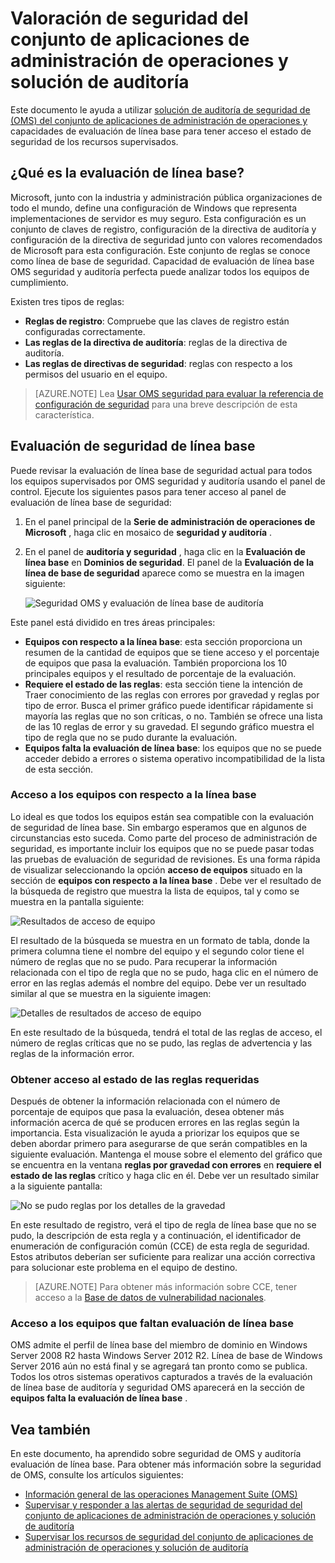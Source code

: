 <properties
   pageTitle="Línea de base de solución de auditoría y seguridad del conjunto de aplicaciones de administración de operaciones | Microsoft Azure"
   description="Este documento explica cómo usar la seguridad de OMS y una solución para realizar una evaluación de línea base de todos los equipos supervisados a fin de seguridad y cumplimiento de auditoría."
   services="operations-management-suite"
   documentationCenter="na"
   authors="YuriDio"
   manager="swadhwa"
   editor=""/>

<tags
   ms.service="operations-management-suite"
   ms.devlang="na"
   ms.topic="hero-article"
   ms.tgt_pltfrm="na"
   ms.workload="na"
   ms.date="09/08/2016"
   ms.author="yurid"/>

# <a name="baseline-assessment-in-operations-management-suite-security-and-audit-solution"></a>Valoración de seguridad del conjunto de aplicaciones de administración de operaciones y solución de auditoría

Este documento le ayuda a utilizar [solución de auditoría de seguridad de (OMS) del conjunto de aplicaciones de administración de operaciones y](operations-management-suite-overview.md) capacidades de evaluación de línea base para tener acceso el estado de seguridad de los recursos supervisados.

## <a name="what-is-baseline-assessment"></a>¿Qué es la evaluación de línea base?

Microsoft, junto con la industria y administración pública organizaciones de todo el mundo, define una configuración de Windows que representa implementaciones de servidor es muy seguro. Esta configuración es un conjunto de claves de registro, configuración de la directiva de auditoría y configuración de la directiva de seguridad junto con valores recomendados de Microsoft para esta configuración. Este conjunto de reglas se conoce como línea de base de seguridad. Capacidad de evaluación de línea base OMS seguridad y auditoría perfecta puede analizar todos los equipos de cumplimiento. 

Existen tres tipos de reglas:

- **Reglas de registro**: Compruebe que las claves de registro están configuradas correctamente.
- **Las reglas de la directiva de auditoría**: reglas de la directiva de auditoría.
- **Las reglas de directivas de seguridad**: reglas con respecto a los permisos del usuario en el equipo.

> [AZURE.NOTE] Lea [Usar OMS seguridad para evaluar la referencia de configuración de seguridad](https://blogs.technet.microsoft.com/msoms/2016/08/12/use-oms-security-to-assess-the-security-configuration-baseline/) para una breve descripción de esta característica.

## <a name="security-baseline-assessment"></a>Evaluación de seguridad de línea base

Puede revisar la evaluación de línea base de seguridad actual para todos los equipos supervisados por OMS seguridad y auditoría usando el panel de control.  Ejecute los siguientes pasos para tener acceso al panel de evaluación de línea base de seguridad:

1. En el panel principal de la **Serie de administración de operaciones de Microsoft** , haga clic en mosaico de **seguridad y auditoría** .
2. En el panel de **auditoría y seguridad** , haga clic en la **Evaluación de línea base** en **Dominios de seguridad**. El panel de la **Evaluación de la línea de base de seguridad** aparece como se muestra en la imagen siguiente:
    
    ![Seguridad OMS y evaluación de línea base de auditoría](./media/oms-security-baseline/oms-security-baseline-fig1.png)

Este panel está dividido en tres áreas principales:

- **Equipos con respecto a la línea base**: esta sección proporciona un resumen de la cantidad de equipos que se tiene acceso y el porcentaje de equipos que pasa la evaluación. También proporciona los 10 principales equipos y el resultado de porcentaje de la evaluación.
- **Requiere el estado de las reglas**: esta sección tiene la intención de Traer conocimiento de las reglas con errores por gravedad y reglas por tipo de error. Busca el primer gráfico puede identificar rápidamente si mayoría las reglas que no son críticas, o no. También se ofrece una lista de las 10 reglas de error y su gravedad. El segundo gráfico muestra el tipo de regla que no se pudo durante la evaluación. 
- **Equipos falta la evaluación de línea base**: los equipos que no se puede acceder debido a errores o sistema operativo incompatibilidad de la lista de esta sección. 

### <a name="accessing-computers-compared-to-baseline"></a>Acceso a los equipos con respecto a la línea base

Lo ideal es que todos los equipos están sea compatible con la evaluación de seguridad de línea base. Sin embargo esperamos que en algunos de circunstancias esto suceda. Como parte del proceso de administración de seguridad, es importante incluir los equipos que no se puede pasar todas las pruebas de evaluación de seguridad de revisiones. Es una forma rápida de visualizar seleccionando la opción **acceso de equipos** situado en la sección de **equipos con respecto a la línea base** . Debe ver el resultado de la búsqueda de registro que muestra la lista de equipos, tal y como se muestra en la pantalla siguiente:

![Resultados de acceso de equipo](./media/oms-security-baseline/oms-security-baseline-fig2.png)

El resultado de la búsqueda se muestra en un formato de tabla, donde la primera columna tiene el nombre del equipo y el segundo color tiene el número de reglas que no se pudo. Para recuperar la información relacionada con el tipo de regla que no se pudo, haga clic en el número de error en las reglas además el nombre del equipo. Debe ver un resultado similar al que se muestra en la siguiente imagen:

![Detalles de resultados de acceso de equipo](./media/oms-security-baseline/oms-security-baseline-fig3.png)

En este resultado de la búsqueda, tendrá el total de las reglas de acceso, el número de reglas críticas que no se pudo, las reglas de advertencia y las reglas de la información error.

### <a name="accessing-required-rules-status"></a>Obtener acceso al estado de las reglas requeridas

Después de obtener la información relacionada con el número de porcentaje de equipos que pasa la evaluación, desea obtener más información acerca de qué se producen errores en las reglas según la importancia. Esta visualización le ayuda a priorizar los equipos que se deben abordar primero para asegurarse de que serán compatibles en la siguiente evaluación. Mantenga el mouse sobre el elemento del gráfico que se encuentra en la ventana **reglas por gravedad con errores** en **requiere el estado de las reglas** crítico y haga clic en él. Debe ver un resultado similar a la siguiente pantalla:

![No se pudo reglas por los detalles de la gravedad](./media/oms-security-baseline/oms-security-baseline-fig4.png) 

En este resultado de registro, verá el tipo de regla de línea base que no se pudo, la descripción de esta regla y a continuación, el identificador de enumeración de configuración común (CCE) de esta regla de seguridad. Estos atributos deberían ser suficiente para realizar una acción correctiva para solucionar este problema en el equipo de destino.

> [AZURE.NOTE] Para obtener más información sobre CCE, tener acceso a la [Base de datos de vulnerabilidad nacionales](https://nvd.nist.gov/cce/index.cfm).

### <a name="accessing-computers-missing-baseline-assessment"></a>Acceso a los equipos que faltan evaluación de línea base

OMS admite el perfil de línea base del miembro de dominio en Windows Server 2008 R2 hasta Windows Server 2012 R2. Línea de base de Windows Server 2016 aún no está final y se agregará tan pronto como se publica. Todos los otros sistemas operativos capturados a través de la evaluación de línea base de auditoría y seguridad OMS aparecerá en la sección de **equipos falta la evaluación de línea base** .

## <a name="see-also"></a>Vea también

En este documento, ha aprendido sobre seguridad de OMS y auditoría evaluación de línea base. Para obtener más información sobre la seguridad de OMS, consulte los artículos siguientes:

- [Información general de las operaciones Management Suite (OMS)](operations-management-suite-overview.md)
- [Supervisar y responder a las alertas de seguridad de seguridad del conjunto de aplicaciones de administración de operaciones y solución de auditoría](oms-security-responding-alerts.md)
- [Supervisar los recursos de seguridad del conjunto de aplicaciones de administración de operaciones y solución de auditoría](oms-security-monitoring-resources.md)


